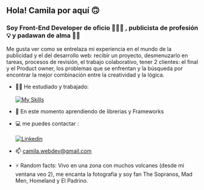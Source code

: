 ## Hola!  Camila por aquí 🙃

### Soy  **Front-End Developer** de oficio 👩🏿‍💻 , publicista de profesión :bulb: y padawan de alma :woman_student:

Me gusta ver como se entrelaza mi experiencia en el mundo de la publicidad y el del desarrollo web: recibir un proyecto, desmenuzarlo en tareas, procesos de revisión, el trabajo colaborativo, tener 2 clientes: el final y el Product owner, los problemas que se enfrentan y la búsqueda por encontrar la mejor combinación entre la creatividad y la lógica. 


- :construction_worker_woman: He estudiado y trabajado:<br><br>
[![My Skills](https://skillicons.dev/icons?i=js,html,css,react,nodejs,firebase,figma)](https://skillicons.dev)

- 🌱 En este momento aprendiendo de librerias y Frameworks 
 
- 💻 me puedes contactar :<br><br>
[![Linkedin](https://skillicons.dev/icons?i=linkedin)](https://www.linkedin.com/in/camila-cami-flores-043b9832/)

- 📫 camila.webdev@gmail.com

- ⚡ Random facts: Vivo en una zona con muchos volcanes (desde mi ventana veo 2), me encanta la fotografía y soy fan The Sopranos, Mad Men, Homeland y El Padrino.


